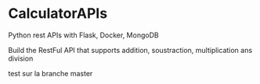 # CalculatorAPIs
Python rest APIs with Flask, Docker, MongoDB


Build the RestFul API that supports addition, soustraction, multiplication ans division


test sur la branche master
